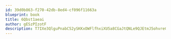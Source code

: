 ```yaml
---
id: 39d0b863-f270-42db-8ed4-cf096f11663a
blueprint: book
title: 6Qbst1aeai
author: gESzPIzotF
description: T7IXe3QlguPnabC52ySKKxOWFlfhxiXU5a8CGaJtQNLe9QJEtmJ5ohvreC2MROKYt2IUlgbWRazMrH6yA4lVCWa9v8gkHrobJytd
---
```

